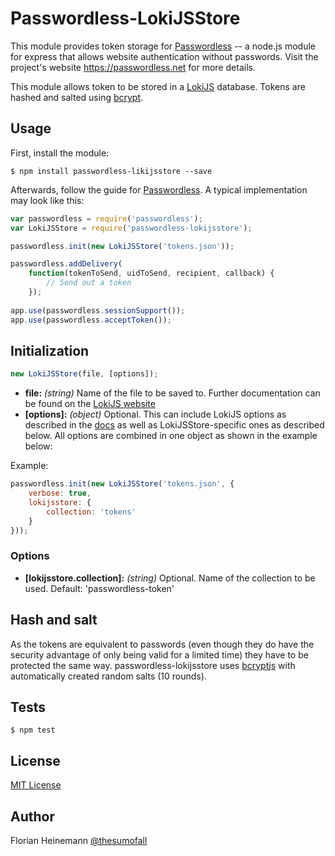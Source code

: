 # Passwordless-LokiJSStore

This module provides token storage for [Passwordless](https://github.com/florianheinemann/passwordless) -- a node.js module for express that allows website authentication without passwords. Visit the project's website https://passwordless.net for more details.

This module allows token to be stored in a [LokiJS](http://lokijs.org/) database. Tokens are hashed and salted using [bcrypt](https://github.com/ncb000gt/node.bcrypt.js/).

## Usage

First, install the module:

`$ npm install passwordless-likijsstore --save`

Afterwards, follow the guide for [Passwordless](https://github.com/florianheinemann/passwordless). A typical implementation may look like this:

```javascript
var passwordless = require('passwordless');
var LokiJSStore = require('passwordless-lokijsstore');

passwordless.init(new LokiJSStore('tokens.json'));

passwordless.addDelivery(
    function(tokenToSend, uidToSend, recipient, callback) {
        // Send out a token
    });
    
app.use(passwordless.sessionSupport());
app.use(passwordless.acceptToken());
```

## Initialization

```javascript
new LokiJSStore(file, [options]);
```
* **file:** *(string)* Name of the file to be saved to. Further documentation can be found on the [LokiJS website](https://rawgit.com/techfort/LokiJS/master/jsdoc/Loki.html)
* **[options]:** *(object)* Optional. This can include LokiJS options as described in the [docs](https://rawgit.com/techfort/LokiJS/master/jsdoc/Loki.html#Loki) as well as LokiJSStore-specific ones as described below. All options are combined in one object as shown in the example below:

Example:
```javascript
passwordless.init(new LokiJSStore('tokens.json', {
    verbose: true,
    lokijsstore: {
        collection: 'tokens'
    }
}));
```

### Options
* **[lokijsstore.collection]:** *(string)* Optional. Name of the collection to be used. Default: 'passwordless-token'

## Hash and salt
As the tokens are equivalent to passwords (even though they do have the security advantage of only being valid for a limited time) they have to be protected the same way. passwordless-lokijsstore uses [bcryptjs](https://github.com/dcodeIO/bcrypt.js) with automatically created random salts (10 rounds).

## Tests

`$ npm test`

## License

[MIT License](http://opensource.org/licenses/MIT)

## Author
Florian Heinemann [@thesumofall](http://twitter.com/thesumofall/)
